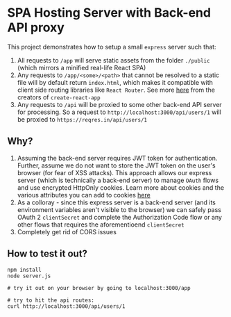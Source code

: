 # SPA Hosting Server with Back-end API proxy

This project demonstrates how to setup a small `express` server such that:

 1. All requests to `/app` will serve static assets from the folder `./public` (which mirrors a minified real-life React SPA)
 2. Any requests to `/app/<some>/<path>` that cannot be resolved to a static file will by default return `index.html`, which makes it compatible with client side routing libraries like `React Router`. See more [here](https://create-react-app.dev/docs/deployment) from the creators of `create-react-app`
 3. Any requests to `/api` will be proxied to some other back-end API server for processing. So a request to `http://localhost:3000/api/users/1` will be proxied to `https://reqres.in/api/users/1`

## Why?

 1. Assuming the back-end server requires JWT token for authentication. Further, assume we do not want to store 
the JWT token on the user's browser (for fear of XSS attacks). This approach allows our express server (which is technically a back-end server) to manage `OAuth` flows and use encrypted HttpOnly cookies. Learn more about cookies and the various attributes you can add to cookies [here](https://developer.mozilla.org/en-US/docs/Web/HTTP/Cookies)
 2. As a colloray - since this express server is a back-end server (and its environment variables aren't visible to the browser) we can safely pass OAuth 2 `clientSecret` and complete the Authorization Code flow or any other flows that requires the aforementioend `clientSecret`
 3. Completely get rid of CORS issues

## How to test it out?

```shell
npm install
node server.js

# try it out on your browser by going to localhost:3000/app

# try to hit the api routes:
curl http://localhost:3000/api/users/1
```
